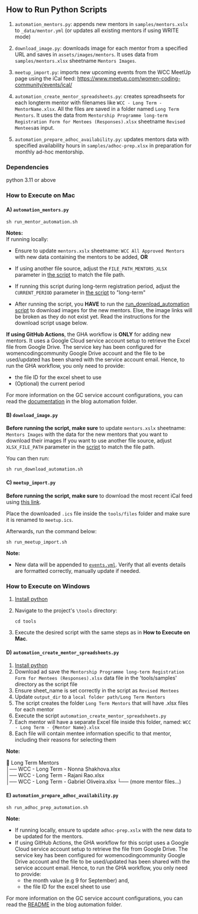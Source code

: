 ## How to Run Python Scripts

1) `automation_mentors.py`: appends new mentors in `samples/mentors.xslx` to `_data/mentor.yml` (or updates all existing mentors if using WRITE mode)

2) `download_image.py`: downloads image for each mentor from a specified URL and saves in `assets/images/mentors`. It uses data from `samples/mentors.xlsx` sheetname `Mentors Images`.

3) `meetup_import.py`: imports new upcoming events from the WCC MeetUp page using the iCal feed: https://www.meetup.com/women-coding-community/events/ical/

4) `automation_create_mentor_spreadsheets.py`: creates spreadhseets for each longterm mentor with filenames like `WCC - Long Term - MentorName.xlsx`. All the files are saved in a folder named `Long Term Mentors`. It uses the data from `Mentorship Programme long-term Registration Form for Mentees (Responses).xlsx` sheetname `Revised Mentees`as input.

5) `automation_prepare_adhoc_availability.py`: updates mentors data with specified availability hours in `samples/adhoc-prep.xlsx` in preparation for monthly ad-hoc mentorship.

### Dependencies

python 3.11 or above

### How to Execute on Mac

#### A) `automation_mentors.py`

```shell
sh run_mentor_automation.sh
```
**Notes:**  
If running locally:
- Ensure to update `mentors.xslx` sheetname: `WCC All Approved Mentors` with new data containing the mentors to be added, **OR** 
- If using another file source, adjust the `FILE_PATH_MENTORS_XLSX` parameter in [the script](run_mentor_automation.sh) to match the file path.
- If running this script during long-term registration period, adjust the `CURRENT_PERIOD` parameter in [the script](run_mentor_automation.sh) to "long-term"

- After running the script, you **HAVE** to run the [run_download_automation script](run_download_automation.sh) to download images for the new mentors. Else, the image links will be broken as they do not exist yet. Read the instructions for the download script usage below.

**If using GitHub Actions**, the GHA workflow is **ONLY** for adding new mentors.
It uses a Google Cloud service account setup to retrieve the Excel file from Google Drive. The service key has been configured for womencodingcommunity Google Drive account and the file to be used/updated has been shared with the service account email.
  Hence, to run the GHA workflow, you only need to provide:
  - the file ID for the excel sheet to use
  - (Optional) the current period

For more information on the GC service account configurations, you can read the [documentation](blog_automation/README.md) in the blog automation folder.


#### B) `download_image.py`

**Before running the script, make sure** to update `mentors.xslx` sheetname: `Mentors Images` with the data for the new mentors that you want to download their images
If you want to use another file source, adjust `XLSX_FILE_PATH` parameter in the [script](run_download_automation.sh) to match the file path.

You can then run: 
```shell
sh run_download_automation.sh
```

#### C) `meetup_import.py`
**Before running the script, make sure** to download the most recent iCal feed using [this link](https://www.meetup.com/women-coding-community/events/ical/).

Place the downloaded `.ics` file inside the `tools/files` folder and make sure it is renamed to `meetup.ics`.

Afterwards, run the command below:
```shell
sh run_meetup_import.sh
```

**Note:** 
- New data will be appended to [`events.yml`](../_data/events.yml). Verify that all events details are formatted correctly, manually update if needed.

### How to Execute on Windows

1) [Install python](https://www.python.org/downloads/windows)

2) Navigate to the project's `\tools` directory:

    ```
    cd tools
    ```

3) Execute the desired script with the same steps as in **How to Execute on Mac**.

#### D) `automation_create_mentor_spreadsheets.py`

1) [Install python](https://www.python.org/downloads/windows)
2) Download ad save the `Mentorship Programme long-term Registration Form for Mentees (Responses).xlsx` data file in the 'tools/samples' directory as the script file
3) Ensure sheet_name is set correctly in the script as `Revised Mentees`
4) Update `output_dir` to a `local folder path/Long Term Mentors`
5) The script creates the folder `Long Term Mentors` that will have .xlsx files for each mentor
6) Execute the script `automation_create_mentor_spreadsheets.py`
7) Each mentor will have a separate Excel file inside this folder, named: `WCC - Long Term - {Mentor Name}.xlsx`
8) Each file will contain mentee information specific to that mentor, including their reasons for selecting them

**Note:** 
  
📁 Long Term Mentors  
  │── WCC - Long Term - Nonna Shakhova.xlsx  
  │── WCC - Long Term - Rajani Rao.xlsx  
  │── WCC - Long Term - Gabriel Oliveira.xlsx   └── (more mentor files...)  

#### E) `automation_prepare_adhoc_availability.py`

```shell
sh run_adhoc_prep_automation.sh
```
**Note:** 
- If running locally, ensure to update `adhoc-prep.xslx` with the new data to be updated for the mentors. 
- If using GitHub Actions, the GHA workflow for this script uses a Google Cloud service account setup to retrieve the file from Google Drive. The service key has been configured for womencodingcommunity Google Drive account and the file to be used/updated has been shared with the service account email.
Hence, to run the GHA workflow, you only need to provide:
  - the month value (e.g 9 for September) and,
  - the file ID for the excel sheet to use

For more information on the GC service account configurations, you can read the [README](blog_automation/README.md) in the blog automation folder.
